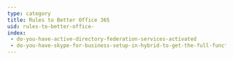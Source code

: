 ```yaml
---
type: category
title: Rules to Better Office 365
uid: rules-to-better-office-
index:
 - do-you-have-active-directory-federation-services-activated
 - do-you-have-skype-for-business-setup-in-hybrid-to-get-the-full-functionality-out-of-teams
---
```




